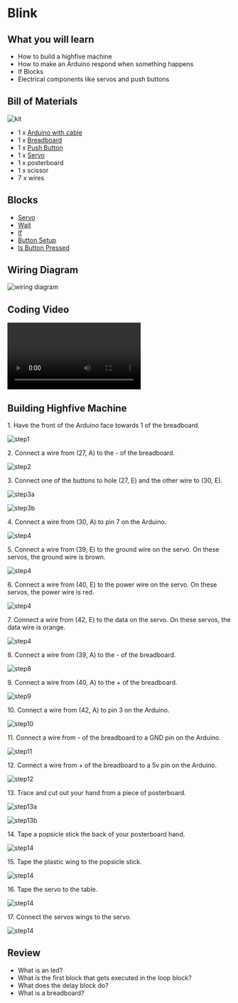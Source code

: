 # Blink

## What you will learn

- How to build a highfive machine
- How to make an Arduino respond when something happens
- If Blocks
- Electrical components like servos and push buttons

## Bill of Materials

![kit](../assets/highfive/kit.jpeg)

- 1 x [Arduino with cable](../what-is-an-arduino/)
- 1 x [Breadboard](../../addons#breadboard)
- 1 x [Push Button](../../addons/#push-buttons)
- 1 x [Servo](../../addons/#servos)
- 1 x posterboard
- 1 x scissor
- 7 x wires

## Blocks

- [Servo](../../blocks#servo)
- [Wait](../../blocks#wait)
- [If](../../blocks#if)
- [Button Setup](../../blocks#button-setup)
- [Is Button Pressed](../../blocks#is-button-pressed)

## Wiring Diagram

![wiring diagram](../assets/highfive/wiring-diagram.png)

## Coding Video

<video controls >
<source src="https://firebasestorage.googleapis.com/v0/b/inapp-tutorial.appspot.com/o/electroblocks-org%2FGcym9zmref566fEFWgYy%2Fstep_Vs5B6xqmI07XAXGNCs4n.mp4?alt=media&token=91ccea63-4d80-4b5d-a243-597eaf92ecea">
</video>

## Building Highfive Machine

1\. Have the front of the Arduino face towards 1 of the breadboard.

![step1](../assets/blink/wiring-first-led/step1.png)

2\. Connect a wire from (27, A) to the - of the breadboard.

![step2](../assets/highfive/step2.jpeg)

3\. Connect one of the buttons to hole  (27, E) and the other wire to (30, E).

![step3a](../assets/highfive/step3a.jpeg)

![step3b](../assets/highfive/step3b.jpeg)

4\. Connect a wire from (30, A) to pin 7 on the Arduino.

![step4](../assets/highfive/step4.jpeg)

5\. Connect a wire from (39, E) to the ground wire on the servo.  On these servos, the ground wire is brown.

![step4](../assets/highfive/step5.jpeg)


6\. Connect a wire from (40, E) to the power wire on the servo.  On these servos, the power wire is red.

![step4](../assets/highfive/step6.jpeg)

7\. Connect a wire from (42, E) to the data on the servo.  On these servos, the data wire is orange.

![step4](../assets/highfive/step7.jpeg)

8\. Connect a wire from (39, A) to the - of the breadboard.

![step8](../assets/highfive/step8.jpeg)

9\. Connect a wire from (40, A) to the + of the breadboard.

![step9](../assets/highfive/step9.jpeg)

10\. Connect a wire from (42, A) to pin 3 on the Arduino.

![step10](../assets/highfive/step10.jpeg)

11\. Connect a wire from - of the breadboard to a GND pin on the Arduino.

![step11](../assets/highfive/step11.jpeg)

12\. Connect a wire from + of the breadboard to a 5v pin on the Arduino.

![step12](../assets/highfive/step12.jpeg)

13\. Trace and cut out your hand from a piece of posterboard.

![step13a](../assets/highfive/step13a.jpg)

![step13b](../assets/highfive/step13b.jpg)

14\. Tape a popsicle stick the back of your posterboard hand.

![step14](../assets/highfive/step14.jpeg)

15\. Tape the plastic wing to the popsicle stick.

![step14](../assets/highfive/step15.jpeg)

16\. Tape the servo to the table.

![step14](../assets/highfive/step16.jpeg)

17\. Connect the servos wings to the servo.

![step14](../assets/highfive/step17.png)


## Review

- What is an led?
- What is the first block that gets executed in the loop block?
- What does the delay block do?
- What is a breadboard?
